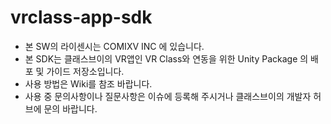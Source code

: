 # vrclass-app-sdk
- 본 SW의 라이센시는 COMIXV INC 에 있습니다.
- 본 SDK는 클래스브이의 VR앱인 VR Class와 연동을 위한 Unity Package 의 배포 및 가이드 저장소입니다.
- 사용 방법은 Wiki를 참조 바랍니다.
- 사용 중 문의사항이나 질문사항은 이슈에 등록해 주시거나 클래스브이의 개발자 허브에 문의 바랍니다.
